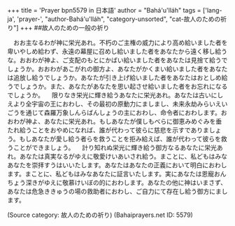 +++
title = 'Prayer bpn5579 in 日本語'
author = "Bahá'u'lláh"
tags = ['lang-ja', 'prayer-', "author-Bahá'u'lláh", "category-unsorted", "cat-故人のための祈り"]
+++
##故人のための一般の祈り
 
　おお主なるわが神に栄光あれ。不朽のご主権の威力により高め給いました者を卑いやしめ給わず、永遠の幕屋に召めし給いました者をあなたから遠く移し給うな。おおわが神よ、ご支配のもとにかばい給いました者をあなたは見捨て給うでしょうか。おおわがあこがれの御方よ、あなたがかくまい給いました者をあなたは追放し給うでしょうか。あなたが引き上げ給いました者をあなたはおとしめ給うでしょうか。また、あなたがあなたを思い起させ給いました者をお忘れになるでしょうか。
　限りなき栄光に輝き給うあなたに栄光あれ。あなたは古いにしえより全宇宙の王におわし、その最初の原動力にましまし、未来永劫みらいえいごうを通じて森羅万象しんらばんしょうの主におわし、命令者におわします。おおわが神よ、あなたに栄光あれ。もしあなたが僕しもべらに御恵みめぐみを垂たれ給うことをおやめになれば、誰が代わって彼らに慈悲を示すでありましょう。もしあなたが愛し給う者らを救うことを拒み給えば、誰が代わって彼らを救うことができましょう。
　計り知れぬ栄光に輝き給う御方なるあなたに栄光あれ。あなたは真実なるがゆえに敬愛けいあいされ給う。まことに、私どもはみなあなたを崇拝すうはいいたします。あなたはあなたの正義において明白におわします。まことに、私どもはみなあなたに証言いたします。実にあなたは恩寵おんちょう深きがゆえに敬慕けいぼの的におわします。あなたの他に神はいまさず、あなたは危急ききゅうの場の救助者におわし、ご自力にて存在し給う御方にまします。

(Source category: 故人のための祈り)
(Bahaiprayers.net ID: 5579)
